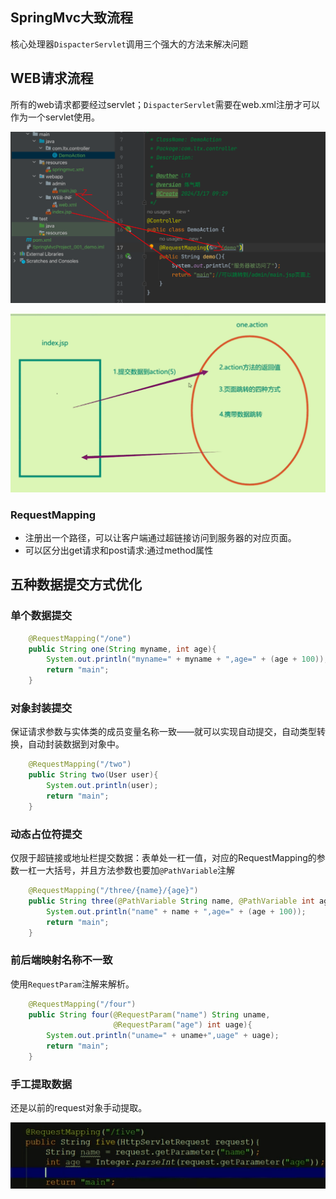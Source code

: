 ## SpringMvc大致流程

核心处理器`DispacterServlet`调用三个强大的方法来解决问题

## WEB请求流程

所有的web请求都要经过servlet；`DispacterServlet`需要在web.xml注册才可以作为一个servlet使用。

![image-20240317093258926](../Pic/image-20240317093258926.png)

<img src="../Pic/image-20240317101551336.png" alt="image-20240317101551336" style="zoom:50%;" />

### RequestMapping

- 注册出一个路径，可以让客户端通过超链接访问到服务器的对应页面。
- 可以区分出get请求和post请求:通过method属性

## 五种数据提交方式优化

### 单个数据提交

```java
    @RequestMapping("/one")
    public String one(String myname, int age){
        System.out.println("myname=" + myname + ",age=" + (age + 100));
        return "main";
    }
```



### 对象封装提交

保证请求参数与实体类的成员变量名称一致——就可以实现自动提交，自动类型转换，自动封装数据到对象中。

```java
    @RequestMapping("/two")
    public String two(User user){
        System.out.println(user);
        return "main";
    }
```



### 动态占位符提交

仅限于超链接或地址栏提交数据：表单处一杠一值，对应的RequestMapping的参数一杠一大括号，并且方法参数也要加`@PathVariable`注解

```java
    @RequestMapping("/three/{name}/{age}")
    public String three(@PathVariable String name, @PathVariable int age){
        System.out.println("name" + name + ",age=" + (age + 100));
        return "main";
    }
```

### 前后端映射名称不一致

使用`RequestParam`注解来解析。

```java
    @RequestMapping("/four")
    public String four(@RequestParam("name") String uname,
                       @RequestParam("age") int uage){
        System.out.println("uname=" + uname+",uage" + uage);
        return "main";
    }
```

### 手工提取数据

还是以前的request对象手动提取。

<img src="../Pic/image-20240317111514623.png" alt="image-20240317111514623" style="zoom:50%;" />



